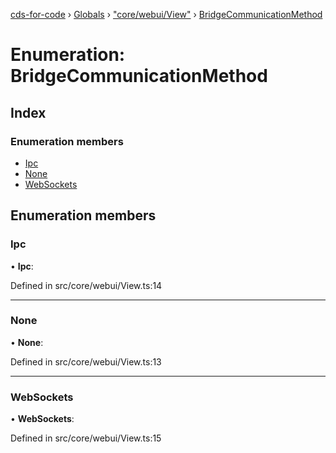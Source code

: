 [cds-for-code](../README.md) › [Globals](../globals.md) › ["core/webui/View"](../modules/_core_webui_view_.md) › [BridgeCommunicationMethod](_core_webui_view_.bridgecommunicationmethod.md)

# Enumeration: BridgeCommunicationMethod

## Index

### Enumeration members

* [Ipc](_core_webui_view_.bridgecommunicationmethod.md#ipc)
* [None](_core_webui_view_.bridgecommunicationmethod.md#none)
* [WebSockets](_core_webui_view_.bridgecommunicationmethod.md#websockets)

## Enumeration members

###  Ipc

• **Ipc**:

Defined in src/core/webui/View.ts:14

___

###  None

• **None**:

Defined in src/core/webui/View.ts:13

___

###  WebSockets

• **WebSockets**:

Defined in src/core/webui/View.ts:15
